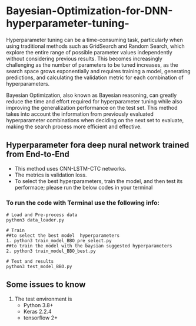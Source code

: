 # Bayesian-Optimization-for-DNN-hyperparameter-tuning-

Hyperparameter tuning can be a time-consuming task, particularly when using traditional methods such as GridSearch and Random Search, which explore the entire range of possible parameter values independently without considering previous results. This becomes increasingly challenging as the number of parameters to be tuned increases, as the search space grows exponentially and requires training a model, generating predictions, and calculating the validation metric for each combination of hyperparameters.

Bayesian Optimization, also known as Bayesian reasoning, can greatly reduce the time and effort required for hyperparameter tuning while also improving the generalization performance on the test set. This method takes into account the information from previously evaluated hyperparameter combinations when deciding on the next set to evaluate, making the search process more efficient and effective.

## Hyperparameter fora deep nural network trained from End-to-End
- This method uses CNN-LSTM-CTC networks.
- The metrics is validation loss.
- To select the best hyperparameters, train the model, and then test its performace; please run the below codes in your terminal

### To run the code with Terminal use the following info:
```
# Load and Pre-process data
python3 data_loader.py

# Train
##to select the best model  hyperparameters
1. python3 train_model_BBO_pre_select.py 
##to train the model with the baysian suggested hyperparameters
2. python3 train_model_BBO_best.py

# Test and results
python3 test_model_BBO.py
```
## Some issues to know
1. The test environment is
    - Python 3.8+
    - Keras 2.2.4
    - tensorflow 2+
